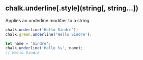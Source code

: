 ## chalk.underline[.style](string[, string...])

Applies an underline modifier to a string.

```js
chalk.underline('Hello Sindre');
chalk.green.underline('Hello Sindre');

let name = 'Sindre';
chalk.underline('Hello %s', name);
// Hello Sindre
```